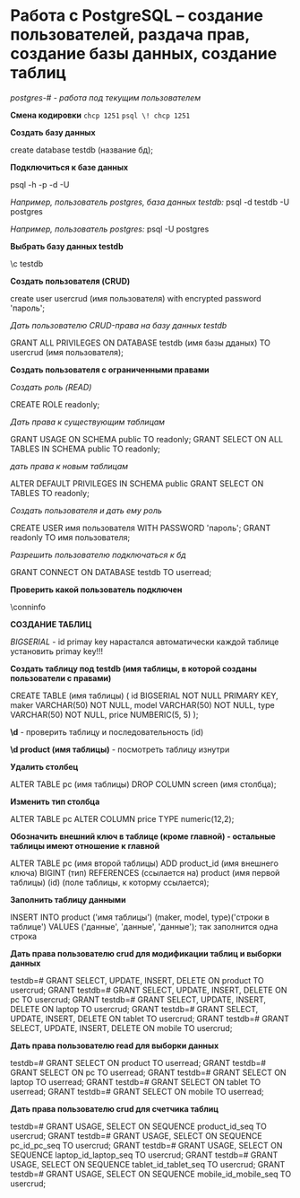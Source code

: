 Работа с PostgreSQL – создание пользователей, раздача прав, создание базы данных, создание таблиц
=================================================================================================

*postgres-# - работа под текущим пользователем* 

**Смена кодировки**
  `chcp 1251`
  `psql \! chcp 1251`


**Создать базу данных**

create database testdb (название бд);


**Подключиться к базе данных**

psql -h <hostname or ip address> -p <port number of remote machine> -d <database name which you want to connect> -U <username of the database server>
  
*Например, пользователь postgres, база данных testdb:*
psql -d testdb -U postgres

*Например, пользователь postgres:*
psql -U postgres


**Выбрать базу данных testdb**

\c testdb


**Создать пользователя (CRUD)**

create user usercrud (имя пользователя) with encrypted password 'пароль';


*Дать пользователю CRUD-права на базу данных testdb*

GRANT ALL PRIVILEGES ON DATABASE testdb (имя базы дданых) TO usercrud (имя пользователя); 

**Создать пользователя c ограниченными правами**

*Создать роль (READ)*

CREATE ROLE readonly;


*Дать права к существующим таблицам*

GRANT USAGE ON SCHEMA public TO readonly;
GRANT SELECT ON ALL TABLES IN SCHEMA public TO readonly;


*дать права к новым таблицам*

ALTER DEFAULT PRIVILEGES IN SCHEMA public GRANT SELECT ON TABLES TO readonly;


*Создать пользователя и дать ему роль*

CREATE USER имя пользователя WITH PASSWORD 'пароль';
GRANT readonly TO имя пользователя;


*Разрешить пользователю подключаться к бд*

GRANT CONNECT ON DATABASE testdb TO userread;


**Проверить какой пользователь подключен**

\conninfo


**СОЗДАНИЕ ТАБЛИЦ**

*BIGSERIAL* - id primay key нарастался автоматически
каждой таблице установить primay key!!!


**Создать таблицу под testdb (имя таблицы, в которой созданы пользователи с правами)**

CREATE TABLE (имя таблицы) (
id BIGSERIAL NOT NULL PRIMARY KEY,
maker VARCHAR(50) NOT NULL,
model VARCHAR(50) NOT NULL,
type VARCHAR(50) NOT NULL,
price NUMBERIC(5, 5)
);


**\d** - проверить таблицу и последовательность (id)

**\d product (имя таблицы)** - посмотреть таблицу изнутри


**Удалить столбец**

ALTER TABLE pc (имя таблицы) DROP COLUMN screen (имя столбца); 


**Изменить тип столбца**

ALTER TABLE pc ALTER COLUMN price TYPE numeric(12,2);


**Обозначить внешний ключ в таблице (кроме главной) - остальные таблицы имеют отношение к главной**

ALTER TABLE pc (имя второй таблицы) ADD product_id (имя внешнего ключа) BIGINT (тип) 
REFERENCES (ссылается на) product (имя первой таблицы) (id) (поле таблицы, к которму ссылается);


**Заполнить таблицу данными**

INSERT INTO product ('имя таблицы') (maker, model, type)('строки в таблице') VALUES ('данные', 'данные', 'данные');
так заполнится одна строка 


**Дать права пользователю crud для модификации таблиц и выборки данных**

testdb=# GRANT SELECT, UPDATE, INSERT, DELETE ON product TO usercrud;
GRANT
testdb=# GRANT SELECT, UPDATE, INSERT, DELETE ON pc TO usercrud;
GRANT
testdb=# GRANT SELECT, UPDATE, INSERT, DELETE ON laptop TO usercrud;
GRANT
testdb=# GRANT SELECT, UPDATE, INSERT, DELETE ON tablet TO usercrud;
GRANT
testdb=# GRANT SELECT, UPDATE, INSERT, DELETE ON mobile TO usercrud;


**Дать права пользователю read для выборки данных**

testdb=# GRANT SELECT ON product TO userread;
GRANT
testdb=# GRANT SELECT ON pc TO userread;
GRANT
testdb=# GRANT SELECT ON laptop TO userread;
GRANT
testdb=# GRANT SELECT ON tablet TO userread;
GRANT
testdb=# GRANT SELECT ON mobile TO userread;


**Дать права пользователю crud для счетчика таблиц**

testdb=# GRANT USAGE, SELECT ON SEQUENCE product_id_seq TO usercrud;
GRANT
testdb=# GRANT USAGE, SELECT ON SEQUENCE pc_id_pc_seq TO usercrud;
GRANT
testdb=# GRANT USAGE, SELECT ON SEQUENCE laptop_id_laptop_seq TO usercrud;
GRANT
testdb=# GRANT USAGE, SELECT ON SEQUENCE tablet_id_tablet_seq TO usercrud;
GRANT
testdb=# GRANT USAGE, SELECT ON SEQUENCE mobile_id_mobile_seq TO usercrud;
